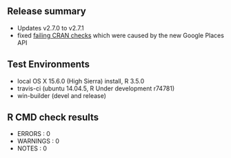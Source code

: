 
## Release summary

* Updates v2.7.0 to v2.7.1
* fixed [failing CRAN checks](https://cran.r-project.org/web/checks/check_results_googleway.html) which were caused by the new Google Places API

## Test Environments

* local OS X 15.6.0 (High Sierra) install, R 3.5.0
* travis-ci (ubuntu 14.04.5, R Under development r74781)
* win-builder (devel and release)


## R CMD check results

* ERRORS : 0 
* WARNINGS : 0
* NOTES : 0


